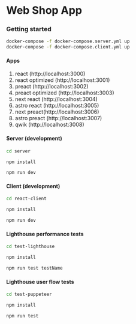 # Web Shop App

### Getting started

```bash
docker-compose -f docker-compose.server.yml up
docker-compose -f docker-compose.client.yml up
```

#### Apps

1. react (http://localhost:3000)
2. react optimized (http://localhost:3001)
3. preact (http://localhost:3002)
4. preact optimized (http://localhost:3003)
5. next react (http://localhost:3004)
6. astro react (http://localhost:3005)
7. next preact(http://localhost:3006)
8. astro preact (http://localhost:3007)
9. qwik (http://localhost:3008)

#### Server (development)

```bash
cd server

npm install

npm run dev
```

#### Client (development)

```bash
cd react-client

npm install

npm run dev
```

#### Lighthouse performance tests

```bash
cd test-lighthouse

npm install

npm run test testName
```

#### Lighthouse user flow tests

```bash
cd test-puppeteer

npm install

npm run test
```